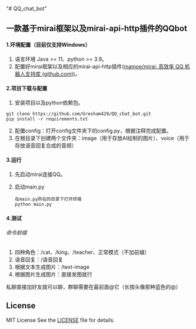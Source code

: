 "# QQ_chat_bot" 

## 一款基于mirai框架以及mirai-api-http插件的QQbot

#### 1.环境配置（目前仅支持Windows）

1. 语言环境 Java >= 11、python >= 3.9。
2. 配置好mirai框架以及相应的mirai-api-http插件([mamoe/mirai: 高效率 QQ 机器人支持库 (github.com)](https://github.com/mamoe/mirai))。

#### 2.项目下载与配置

1. 安装项目以及python依赖包。

```shell
git clone https://github.com/Gresham429/QQ_chat_bot.git
pip install -r requirements.txt
```

2. 配置config：打开config文件夹下的config.py，根据注释完成配置。
3. 在根目录下创建两个文件夹：image（用于存放AI绘制的图片）、voice（用于存放语音回复合成的音频）

#### 3.运行

1. 先启动mirai连接QQ。

2. 启动main.py

   ```shell
   在main.py所在的目录下打开终端
   python main.py
   ```

#### 4.测试

###### 命令前缀

1. 四种角色：/cat、/king、/teacher、正常模式（不加前缀）
2. 语音回复：/语音回复
3. 根据文本生成图片：/text-image
4. 根据图片生成图片：直接发图就行

私聊直接加好友就可以聊，群聊需要在最前面@它（长按头像那种蓝色的@）



## License
MIT License
See the [LICENSE](./LICENSE) file for details.

